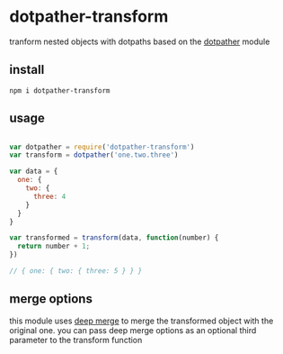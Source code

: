 # dotpather-transform

tranform nested objects with dotpaths
based on the [dotpather](https://github.com/jarofghosts/dotpather) module

## install

`npm i dotpather-transform`

## usage

```javascript

var dotpather = require('dotpather-transform')
var transform = dotpather('one.two.three')

var data = {
  one: { 
    two: {
      three: 4
    }
  }
}

var transformed = transform(data, function(number) {
  return number + 1;
})

// { one: { two: { three: 5 } } }

```
## merge options

this module uses [deep merge](https://github.com/TehShrike/deepmerge) to merge the transformed object with the original one.
you can pass deep merge options as an optional third parameter to the transform function 

